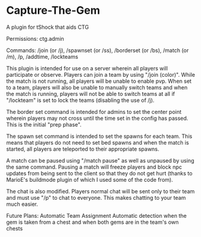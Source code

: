Capture-The-Gem
===============

A plugin for tShock that aids CTG

Permissions: ctg.admin
 
Commands: /join (or /j), /spawnset (or /ss), /borderset (or /bs), /match (or /m), /p, /addtime, /lockteams
 
This plugin is intended for use on a server wherein all players will participate or observe. Players can join a team by using "/join (color)". While the match is not running, all players will be unable to enable pvp. When set to a team, players will also be unable to manually switch teams and when the match is running, players will not be able to switch teams at all if "/lockteam" is set to lock the teams (disabling the use of /j).

The border set command is intended for admins to set the center point wherein players may not cross until the time set in the config has passed. This is the initial "prep phase".

The spawn set command is intended to set the spawns for each team. This means that players do not need to set bed spawns and when the match is started, all players are teleported to their appropriate spawns.

A match can be paused using "/match pause" as well as unpaused by using the same command. Pausing a match will freeze players and block npc updates from being sent to the client so that they do not get hurt (thanks to MarioE's buildmode plugin of which I used some of the code from).

The chat is also modified. Players normal chat will be sent only to their team and must use "/p" to chat to everyone. This makes chatting to your team much easier.

Future Plans:
 Automatic Team Assignment
 Automatic detection when the gem is taken from a chest and when both gems are in the team's own chests
